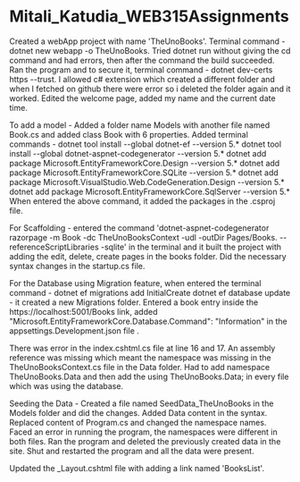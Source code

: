 # Mitali_Katudia_WEB315Assignments
 
 Created a webApp project with name 'TheUnoBooks'.
 Terminal command - dotnet new webapp -o TheUnoBooks.
 Tried dotnet run without giving the cd command and had errors, then after the command the build succeeded.
 Ran the program and to secure it, terminal command - dotnet dev-certs https --trust.
 I allowed c# extension which created a different folder and when I fetched on github there were error so i deleted the folder again and it worked.
 Edited the welcome page, added my name and the current date time. 

To add a model - 
Added a folder name Models with another file named Book.cs and added class Book with 6 properties. 
Added terminal commands - dotnet tool install --global dotnet-ef --version 5.*
dotnet tool install --global dotnet-aspnet-codegenerator --version 5.*
dotnet add package Microsoft.EntityFrameworkCore.Design --version 5.*
dotnet add package Microsoft.EntityFrameworkCore.SQLite --version 5.*
dotnet add package Microsoft.VisualStudio.Web.CodeGeneration.Design --version 5.*
dotnet add package Microsoft.EntityFrameworkCore.SqlServer --version 5.*
When entered the above command, it added the packages in the .csproj file. 

For Scaffolding - 
entered the command 'dotnet-aspnet-codegenerator razorpage -m Book -dc TheUnoBooksContext -udl -outDir Pages/Books. --referenceScriptLibraries -sqlite' in the terminal and it built the project with adding the edit, delete, create pages in the books folder.
Did the necessary syntax changes in the startup.cs file.  

For the Database using Migration feature, when entered the terminal command - dotnet ef migrations add InitialCreate
dotnet ef database update - it created a new Migrations folder.
Entered a book entry inside the https://localhost:5001/Books link,
added "Microsoft.EntityFrameworkCore.Database.Command": "Information" in the appsettings.Development.json file .

There was error in the index.cshtml.cs file at line 16 and 17. An assembly reference was missing which meant the namespace was missing in the  TheUnoBooksContext.cs file in the Data folder. Had to add namespace TheUnoBooks.Data and then add the using TheUnoBooks.Data; in every file which was using the database.

Seeding the Data - 
Created a file named SeedData_TheUnoBooks in the Models folder and did the changes. Added Data content in the syntax.
Replaced content of Program.cs and changed the namespace names.  
Faced an error in running the program, the namespaces were different in both files.
Ran the program and deleted the previously created data in the site.
Shut and restarted the program and all the data were present.

Updated the _Layout.cshtml file with adding a link named 'BooksList'.
